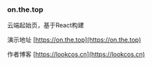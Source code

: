 ### on.the.top
云端起始页，基于React构建

演示地址 [https://on.the.top](https://on.the.top)  

作者博客 [https://lookcos.cn](https://lookcos.cn) 
